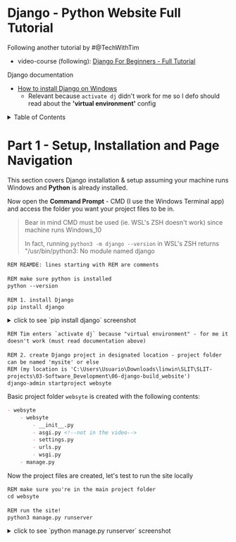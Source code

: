 # Django - Python Website Full Tutorial

Following another tutorial by #@TechWithTim
- video-course (following): [Django For Beginners - Full Tutorial](https://youtu.be/sm1mokevMWk)

Django documentation
- [How to install Django on Windows](https://docs.djangoproject.com/en/4.1/howto/windows/)
    - Relevant because `activate dj` didn't work for me so I defo should read about the **'virtual environment'** config

<details>
<summary>Table of Contents</summary>

- [Django - Python Website Full Tutorial](#django---python-website-full-tutorial)
- [Part 1 - Setup, Installation and Page Navigation](#part-1---setup-installation-and-page-navigation)

</details>

# Part 1 - Setup, Installation and Page Navigation

This section covers Django installation & setup assuming your machine runs Windows and **Python** is already installed.

Now open the **Command Prompt** - CMD (I use the Windows Terminal app) and access the folder you want your project files to be in.

> Bear in mind CMD must be used (ie. WSL's ZSH doesn't work) since machine runs Windows_10
> 
> In fact, running `python3 -m django --version` in WSL's ZSH returns "/usr/bin/python3: No module named django

```CMD
REM REAMDE: lines starting with REM are comments

REM make sure python is installed
python --version

REM 1. install Django
pip install django
```
<details>
<summary>click to see `pip install django` screenshot</summary>

![pip_install_django](/SLIT-projects/03-Software_Development/06-django-build_website/images/part1-pip_install_django.PNG)
</details>

```CMD
REM Tim enters `activate dj` because "virtual environment" - for me it doesn't work (must read documentation above)

REM 2. create Django project in designated location - project folder can be named 'mysite' or else
REM (my location is 'C:\Users\Usuario\Downloads\linwin\SLIT\SLIT-projects\03-Software_Development\06-django-build_website')
django-admin startproject websyte
```
Basic project folder `websyte` is created with the following contents:
```markdown
- websyte
    - websyte
        - __init__.py
        - asgi.py <!--not in the video-->
        - settings.py
        - urls.py
        - wsgi.py
    - manage.py 
```

Now the project files are created, let's test to run the site locally

```CMD
REM make sure you're in the main project folder
cd websyte

REM run the site!
python3 manage.py runserver
```

<details>
<summary>click to see `python manage.py runserver` screenshot</summary>

![python_manage.py_runserver](/SLIT-projects/03-Software_Development/06-django-build_website/images/part1-python_managepy_runserver.PNG)
</details>
